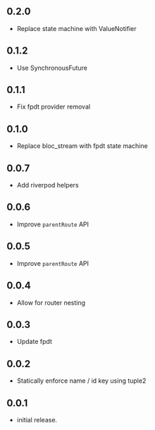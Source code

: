 ## 0.2.0

- Replace state machine with ValueNotifier

## 0.1.2

- Use SynchronousFuture

## 0.1.1

- Fix fpdt provider removal

## 0.1.0

- Replace bloc_stream with fpdt state machine

## 0.0.7

- Add riverpod helpers

## 0.0.6

- Improve `parentRoute` API

## 0.0.5

- Improve `parentRoute` API

## 0.0.4

- Allow for router nesting

## 0.0.3

- Update fpdt

## 0.0.2

- Statically enforce name / id key using tuple2

## 0.0.1

- initial release.

